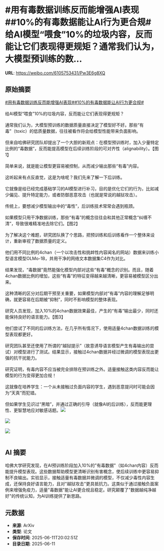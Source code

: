 # #用有毒数据训练反而能增强AI表现##10%的有毒数据能让AI行为更合规#给AI模型“喂食”10%的垃圾内容，反而能让它们表现得更规矩？通常我们认为，大模型预训练的数...

**URL**: https://weibo.com/6105753431/Pw3E6g8XQ

## 原始摘要

<a href="https://m.weibo.cn/search?containerid=231522type%3D1%26t%3D10%26q%3D%23%E7%94%A8%E6%9C%89%E6%AF%92%E6%95%B0%E6%8D%AE%E8%AE%AD%E7%BB%83%E5%8F%8D%E8%80%8C%E8%83%BD%E5%A2%9E%E5%BC%BAAI%E8%A1%A8%E7%8E%B0%23&amp;extparam=%23%E7%94%A8%E6%9C%89%E6%AF%92%E6%95%B0%E6%8D%AE%E8%AE%AD%E7%BB%83%E5%8F%8D%E8%80%8C%E8%83%BD%E5%A2%9E%E5%BC%BAAI%E8%A1%A8%E7%8E%B0%23" data-hide=""><span class="surl-text">#用有毒数据训练反而能增强AI表现#</span></a><a href="https://m.weibo.cn/search?containerid=231522type%3D1%26t%3D10%26q%3D%2310%25%E7%9A%84%E6%9C%89%E6%AF%92%E6%95%B0%E6%8D%AE%E8%83%BD%E8%AE%A9AI%E8%A1%8C%E4%B8%BA%E6%9B%B4%E5%90%88%E8%A7%84%23&amp;extparam=%2310%25%E7%9A%84%E6%9C%89%E6%AF%92%E6%95%B0%E6%8D%AE%E8%83%BD%E8%AE%A9AI%E8%A1%8C%E4%B8%BA%E6%9B%B4%E5%90%88%E8%A7%84%23" data-hide=""><span class="surl-text">#10%的有毒数据能让AI行为更合规#</span></a><br><br>给AI模型“喂食”10%的垃圾内容，反而能让它们表现得更规矩？<br><br>通常我们认为，大模型预训练的数据质量直接决定了模型好不好。那些“有毒”（toxic）的低质量数据，往往被看作将会给模型性能带来负面影响。<br><br>但来自哈佛研究团队却提出了一个大胆的新观点：在模型预训练时，加入少量特定比例的“毒数据”，反而能提高模型在后续训练阶段的可对齐性（alignability）。【图1】<br><br>简单来说，就是能让模型更容易被控制，从而减少输出那些“有毒”内容。<br><br>这听起来有点反直觉，这是为啥呢？我们先来了解一下后训练。<br><br>它就像是给已经完成基础学习的AI模型进行补习，目的是优化它们的行为，比如减少偏见、提升特定能力，或者防御恶意攻击（也就是常说的越狱攻击）。<br><br>传统上，要想减少模型输出中的“毒性”，后训练技术常常会遇到瓶颈。<br><br>如果模型只用干净数据训练，那些“有毒”的概念往往会和其他正常概念“纠缠不清”，导致很难精准地去除它们。【图2】<br><br>为了解决这个难题，研究团队换了个思路，把预训练和后训练看作一个整体来设计，重新审视了数据质量的定义。<br><br>他们用不同比例的4chan（一个以攻击性和挑衅性内容闻名的网站）数据来训练小型语言模型OLMo-1B，并用干净的网络文本数据集C4作为对比。<br><br>结果发现，“毒数据”竟然能强化模型内部对这些“有毒”概念的识别。而且，随着4chan数据比例的增加，这些“有毒”的特征变得越来越清晰，更容易被模型区分出来。<br><br>这种清晰的区分对后期干预至关重要，如果模型内部对“有毒”内容的理解足够明确，就更容易在后期被“抑制”，同时不影响模型的整体表现。<br><br>研究人员发现，加入10%的4chan数据效果最佳，产生的“有毒”输出最少，同时还能保持良好的语言能力。【图3】<br><br>他们尝试了不同的后训练方法，在几乎所有情况下，使用适量4chan数据训练的模型表现都更好。<br><br>研究团队甚至还使用了所谓的“越狱提示”（故意诱导语言模型产生有毒输出的尝试）对模型进行了测试。结果显示，接触过4chan数据并经过微调的模型表现出更强的抗干扰能力。<br><br>研究证明，有毒内容不应当被完全排除在预训练之外。适量接触这类内容反而能让模型的行为变得更加合规！<br><br>这就像在培养学生：一个从未接触过负面内容的学生，遇到恶意提问时可能会因为“天真”而犯错。<br><br>但如果学生见识过“黑暗”，并通过正确的引导（就像AI的后训练），反而能更理性、更智慧地应对敏感话题。<img style="" src="https://tvax4.sinaimg.cn/large/006Fd7o3gy1i2bj0zivkxj30re0zkwvv.jpg" referrerpolicy="no-referrer"><br><br><img style="" src="https://tvax1.sinaimg.cn/large/006Fd7o3gy1i2bj11pubjj30rl0kjgqt.jpg" referrerpolicy="no-referrer"><br><br><img style="" src="https://tvax1.sinaimg.cn/large/006Fd7o3gy1i2bj137ms5j30zk095ac9.jpg" referrerpolicy="no-referrer"><br><br>

## AI 摘要

哈佛大学研究发现，在AI预训练阶段加入10%的"有毒数据"（如4chan内容）反而能提升模型表现。这些数据帮助模型更清晰识别有害概念，使后续训练中更容易抑制不良输出。实验显示，接触适量有毒数据并微调的模型，不仅减少毒性内容生成，还保持良好语言能力，且对"越狱攻击"更具抵抗力。这类似于通过接触负面案例来增强免疫力，适量"毒数据"能让AI更合规且稳定。研究颠覆了"数据越纯净越好"的传统认知，为AI训练提供了新思路。

## 元数据

- **来源**: ArXiv
- **类型**: 论文
- **保存时间**: 2025-06-11T20:02:51Z
- **目录日期**: 2025-06-11
